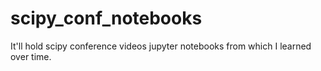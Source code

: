 # scipy_conf_notebooks
It'll hold scipy conference videos jupyter notebooks from which I learned over time.
